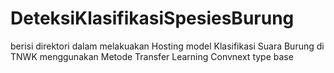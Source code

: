 # DeteksiKlasifikasiSpesiesBurung

berisi direktori dalam melakuakan Hosting model Klasifikasi Suara Burung di TNWK menggunakan Metode Transfer Learning Convnext type base
